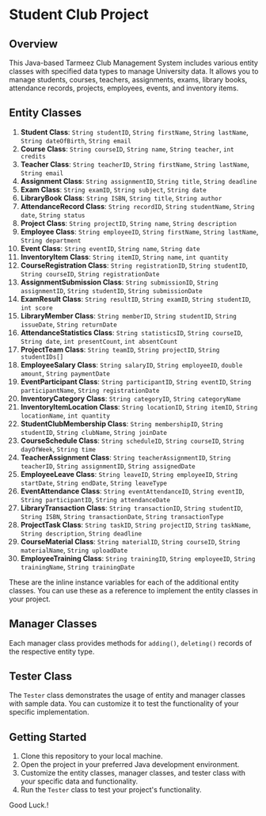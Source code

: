 # Student Club Project

## Overview

This Java-based Tarmeez Club Management System includes various entity classes with specified data types to manage University data. It allows you to manage students, courses, teachers, assignments, exams, library books, attendance records, projects, employees, events, and inventory items.

## Entity Classes

1. **Student Class**: 
   `String studentID`, `String firstName`, `String lastName`, `String dateOfBirth`, `String email`
2. **Course Class**: 
   `String courseID`, `String name`, `String teacher`, `int credits`
3. **Teacher Class**: 
   `String teacherID`, `String firstName`, `String lastName`, `String email`
4. **Assignment Class**: 
   `String assignmentID`, `String title`, `String deadline`
5. **Exam Class**: 
   `String examID`, `String subject`, `String date`
6. **LibraryBook Class**: 
   `String ISBN`, `String title`, `String author`
7. **AttendanceRecord Class**: 
   `String recordID`, `String studentName`, `String date`, `String status`
8. **Project Class**: 
   `String projectID`, `String name`, `String description`
9. **Employee Class**: 
   `String employeeID`, `String firstName`, `String lastName`, `String department`
10. **Event Class**: 
   `String eventID`, `String name`, `String date`
11. **InventoryItem Class**: 
   `String itemID`, `String name`, `int quantity`
12. **CourseRegistration Class**:
   `String registrationID`, `String studentID`, `String courseID`, `String registrationDate`
13. **AssignmentSubmission Class**:
   `String submissionID`, `String assignmentID`, `String studentID`, `String submissionDate`
14. **ExamResult Class**:
   `String resultID`, `String examID`, `String studentID`, `int score`
15. **LibraryMember Class**:
   `String memberID`, `String studentID`, `String issueDate`, `String returnDate`
16. **AttendanceStatistics Class**:
   `String statisticsID`, `String courseID`, `String date`, `int presentCount`, `int absentCount`
17. **ProjectTeam Class**:
   `String teamID`, `String projectID`, `String studentIDs[]`
18. **EmployeeSalary Class**:
   `String salaryID`, `String employeeID`, `double amount`, `String paymentDate`
19. **EventParticipant Class**:
   `String participantID`, `String eventID`, `String participantName`, `String registrationDate`
20. **InventoryCategory Class**:
   `String categoryID`, `String categoryName`
21. **InventoryItemLocation Class**:
   `String locationID`, `String itemID`, `String locationName`, `int quantity`
22. **StudentClubMembership Class**:
   `String membershipID`, `String studentID`, `String clubName`, `String joinDate`
23. **CourseSchedule Class**:
   `String scheduleID`, `String courseID`, `String dayOfWeek`, `String time`
24. **TeacherAssignment Class**:
   `String teacherAssignmentID`, `String teacherID`, `String assignmentID`, `String assignedDate`
25. **EmployeeLeave Class**:
   `String leaveID`, `String employeeID`, `String startDate`, `String endDate`, `String leaveType`
26. **EventAttendance Class**:
   `String eventAttendanceID`, `String eventID`, `String participantID`, `String attendanceDate`
27. **LibraryTransaction Class**:
   `String transactionID`, `String studentID`, `String ISBN`, `String transactionDate`, `String transactionType`
28. **ProjectTask Class**:
   `String taskID`, `String projectID`, `String taskName`, `String description`, `String deadline`
29. **CourseMaterial Class**:
   `String materialID`, `String courseID`, `String materialName`, `String uploadDate`
30. **EmployeeTraining Class**:
   `String trainingID`, `String employeeID`, `String trainingName`, `String trainingDate`

These are the inline instance variables for each of the additional entity classes. You can use these as a reference to implement the entity classes in your project.
## Manager Classes

Each manager class provides methods for `adding()`, `deleting()` records of the respective entity type.

## Tester Class

The `Tester` class demonstrates the usage of entity and manager classes with sample data. You can customize it to test the functionality of your specific implementation.

## Getting Started

1. Clone this repository to your local machine.
2. Open the project in your preferred Java development environment.
3. Customize the entity classes, manager classes, and tester class with your specific data and functionality.
4. Run the `Tester` class to test your project's functionality.

Good Luck.!
